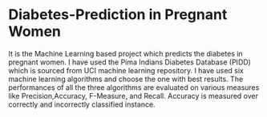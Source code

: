 # Diabetes-Prediction in Pregnant Women
It is the Machine Learning based project which predicts the diabetes in pregnant women.
I have used the Pima Indians Diabetes Database (PIDD) which is sourced from UCI machine learning repository. 
I have used six machine learning algorithms and choose the one with best results.
The performances of all the three algorithms are evaluated on various measures like Precision,Accuracy, F-Measure, and Recall. Accuracy is measured over correctly and incorrectly classified instance.
